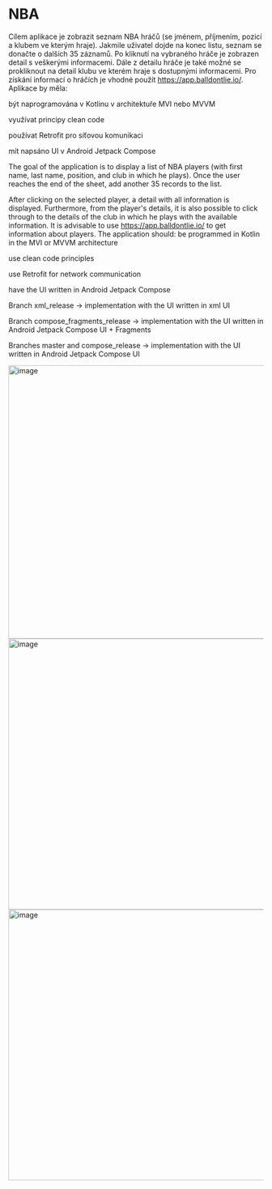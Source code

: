 # NBA
Cílem aplikace je zobrazit seznam NBA hráčů (se jménem, příjmením, pozicí a klubem ve kterým hraje). Jakmile uživatel dojde na konec listu, seznam se donačte o dalších 35 záznamů. Po kliknutí na vybraného hráče je zobrazen detail s veškerými informacemi. Dále z detailu hráče je také možné se prokliknout na detail klubu ve kterém hraje s dostupnými informacemi. Pro získání informací o hráčích je vhodné použít https://app.balldontlie.io/. Aplikace by měla:

být naprogramována v Kotlinu v architektuře MVI nebo MVVM

využívat principy clean code

používat Retrofit pro síťovou komunikaci

mít napsáno UI v Android Jetpack Compose


The goal of the application is to display a list of NBA players (with first name, last name, position, and club in which he plays).
Once the user reaches the end of the sheet, add another 35 records to the list. 

After clicking on the selected player, a detail with all information is displayed. Furthermore, from the player's details, it is also possible to click through to the details of the club in which he plays with the available information.
It is advisable to use https://app.balldontlie.io/ to get information about players. The application should:
be programmed in Kotlin in the MVI or MVVM architecture

use clean code principles

use Retrofit for network communication

have the UI written in Android Jetpack Compose



Branch xml_release -> implementation with the UI written in xml UI

Branch compose_fragments_release -> implementation with the UI written in Android Jetpack Compose UI + Fragments

Branches master and compose_release -> implementation with the UI written in Android Jetpack Compose UI

<img width="540" alt="image" src="https://github.com/IrinaShtain/NBA/assets/18727892/4dbcf4ca-cf06-4314-b749-56d7b1f34842"> <img width="535" alt="image" src="https://github.com/IrinaShtain/NBA/assets/18727892/22b0c1a7-d2d9-4af3-bee7-b9c5e89175e2"> <img width="535" alt="image" src="https://github.com/IrinaShtain/NBA/assets/18727892/f16ad21a-7557-4d21-b365-fba814165bbe">




